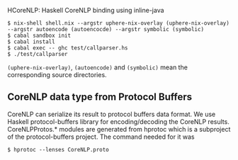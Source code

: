 HCoreNLP: Haskell CoreNLP binding using inline-java

```
$ nix-shell shell.nix --argstr uphere-nix-overlay (uphere-nix-overlay) --argstr autoencode (autoencocde) --argstr symbolic (symbolic)
$ cabal sandbox init
$ cabal install
$ cabal exec -- ghc test/callparser.hs
$ ./test/callparser
```

`(uphere-nix-overlay)`, `(autoencode)` and `(symbolic)` mean the corresponding source directories.


CoreNLP data type from Protocol Buffers
---------------------------------------

CoreNLP can serialize its result to protocol buffers data format. We use Haskell protocol-buffers library
for encoding/decoding the CoreNLP results. CoreNLPProtos.* modules are generated from hprotoc which is a
subproject of the protocol-buffers project. The command needed for it was
```
$ hprotoc --lenses CoreNLP.proto
```
